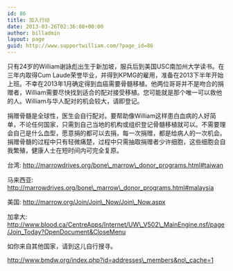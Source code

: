 ```yaml
---
id: 86
title: 加入行动
date: 2013-03-26T02:36:08+00:00
author: billadmin
layout: page
guid: http://www.supportwilliam.com/?page_id=86
---
```

只有24岁的William谢詠彪出生于新加坡，服兵后到美国USC南加州大学读书。在三年内取得Cum Laude荣誉毕业，并得到KPMG的雇用，准备在2013下半年开始上班。不幸在2013年1月确定得到血癌需要骨髓移植。他两位哥哥并不是吻合的捐赠者，William需要尽快找到适合的配对接受移植。您可能就是那个唯一可以救他的人。William与华人配对的机会较大，请即登记。

捐赠骨髓是全球性，医生会自行配对。要帮助像William这样患白血病的人好简单，不论任何国家，只需到自己当地的机构或组织登记骨髓移植就可以。不需要理会自己是什么血型，愿意捐的都可以去捐，每一次捐赠，都是给病人的一次机会。捐赠骨髓的过程中只有轻微痛楚，过程中只需抽取捐赠者少许细胞，这些细胞会自我繁殖，健康人士在短时间内可完全复原。

台湾: http://marrowdrives.org/bone\_marrow\_donor_programs.html#taiwan
  
马来西亚: http://marrowdrives.org/bone\_marrow\_donor_programs.html#malaysia
  
美国: http://marrow.org/Join/Join\_Now/Join\_Now.aspx
  
加拿大: http://www.blood.ca/CentreApps/Internet/UW\_V502\_MainEngine.nsf/page/Join_Today?OpenDocument&CloseMenu

如你来自其他国家，请到这儿自行搜寻。
  
http://www.bmdw.org/index.php?id=addresses\_members&no\_cache=1